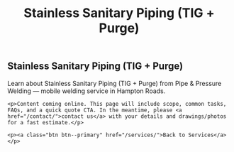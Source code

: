 ﻿---
layout: kmw_base
title: Stainless Sanitary Piping (TIG + Purge)
permalink: /services/pipe-pressure/sanitary-pipe/
seo_description: Learn about Stainless Sanitary Piping (TIG + Purge) from Pipe & Pressure Welding — mobile welding service in Hampton Roads.
---

<section class="section">
  <div class="container">
    <h1>Stainless Sanitary Piping (TIG + Purge)</h1>
    <p class="lead">Learn about Stainless Sanitary Piping (TIG + Purge) from Pipe & Pressure Welding — mobile welding service in Hampton Roads.</p>

    <p>Content coming online. This page will include scope, common tasks, FAQs, and a quick quote CTA. In the meantime, please <a href="/contact/">contact us</a> with your details and drawings/photos for a fast estimate.</p>

    <p><a class="btn btn--primary" href="/services/">Back to Services</a></p>
  </div>
</section>

